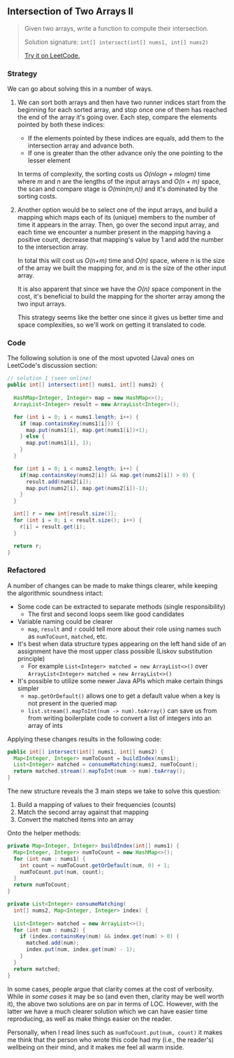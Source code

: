 ## Intersection of Two Arrays II
> Given two arrays, write a function to compute their intersection.
>
> Solution signature: `int[] intersect(int[] nums1, int[] nums2) `
>
> [Try it on LeetCode.](https://leetcode.com/explore/interview/card/top-interview-questions-easy/92/array/674/)



### Strategy

We can go about solving this in a number of ways.

1. We can sort both arrays and then have two runner indices start from the beginning for each sorted array, and stop once one of them has reached the end of the array it's going over. Each step, compare the elements pointed by both these indices:
  
   * If the elements pointed by these indices are equals, add them to the intersection array and advance both.
   * If one is greater than the other advance only the one pointing to the lesser element
   
   In terms of complexity, the sorting costs us *O(nlogn + mlogm)* time where *m* and *n* are the lengths of the input arrays and *O(n + m)* space, the scan and compare stage is *O(min(m,n))* and it's dominated by the sorting costs.

2. Another option would be to select one of the input arrays, and build a mapping which maps each of its (unique) members to the number of time it appears in the array. Then, go over the second input array, and each time we encounter a number present in the mapping having a positive count, decrease that mapping's value by 1 and add the number to the intersection array. 

   In total this will cost us *O(n+m)* time and *O(n)* space, where *n* is the size of the array we built the mapping for, and *m* is the size of the other input array. 

   It is also apparent that since we have the *O(n)* space component in the cost, it's beneficial to build the mapping for the shorter array among the two input arrays.

   This strategy seems like the better one since it gives us better time and space complexities, so we'll work on getting it translated to code.



### Code

The following solution is one of the most upvoted (Java) ones on LeetCode's discussion section:

```java
// solution 1 (seen online)
public int[] intersect(int[] nums1, int[] nums2) {
  
  HashMap<Integer, Integer> map = new HashMap<>();
  ArrayList<Integer> result = new ArrayList<Integer>();

  for (int i = 0; i < nums1.length; i++) {
    if (map.containsKey(nums1[i])) {
      map.put(nums1[i], map.get(nums1[i])+1);
    } else {
      map.put(nums1[i], 1);
    }
  }

  for (int i = 0; i < nums2.length; i++) {
    if(map.containsKey(nums2[i]) && map.get(nums2[i]) > 0) {
      result.add(nums2[i]);
      map.put(nums2[i], map.get(nums2[i])-1);
    }
  }

  int[] r = new int[result.size()];
  for (int i = 0; i < result.size(); i++) {
    r[i] = result.get(i);
  }

  return r;
}
```



### Refactored

A number of changes can be made to make things clearer, while keeping the algorithmic soundness intact:

 - Some code can be extracted to separate methods (single responsibility)
	 - The first and second loops seem like good candidates
 - Variable naming could be clearer 
	 - `map`, `result` and `r` could tell more about their role using names such as `numToCount`, `matched`, etc.
 - It's best when data structure types appearing on the left hand side of an assignment have the most upper class possible (Liskov substitution principle)
	 - For example `List<Integer> matched = new ArrayList<>()` over `ArrayList<Integer> matched = new ArrayList<>()`
 - It's possible to utilize some newer Java APIs which make certain things simpler
	 -  `map.getOrDefault()` allows one to get a default value when a key is not present in the queried map
	 - `list.stream().mapToInt(num -> num).toArray()` can save us from from writing boilerplate code to convert a list of integers into an array of ints

Applying these changes results in the following code:

```java
public int[] intersect(int[] nums1, int[] nums2) {  
  Map<Integer, Integer> numToCount = buildIndex(nums1);  
  List<Integer> matched = consumeMatching(nums2, numToCount);  
  return matched.stream().mapToInt(num -> num).toArray();  
}
```
The new structure reveals the 3 main steps we take to solve this question:

 1. Build a mapping of values to their frequencies (counts)
 3. Match the second array against that mapping
 4. Convert the matched items into an array

Onto the helper methods:

```java
private Map<Integer, Integer> buildIndex(int[] nums1) {  
  Map<Integer, Integer> numToCount = new HashMap<>();  
  for (int num : nums1) {  
    int count = numToCount.getOrDefault(num, 0) + 1;  
    numToCount.put(num, count);  
  }
  return numToCount;  
}  

private List<Integer> consumeMatching(
  int[] nums2, Map<Integer, Integer> index) {
  
  List<Integer> matched = new ArrayList<>();  
  for (int num : nums2) {
    if (index.containsKey(num) && index.get(num) > 0) {  
      matched.add(num);  
      index.put(num, index.get(num) - 1);  
    }
  }  
  return matched;  
}
```

In some cases, people argue that clarity comes at the cost of verbosity. 
While in *some cases* it may be so (and even then, clarity may be well worth it), the above two solutions are on par in terms of LOC.  However, with the latter we have a much clearer solution which we can have easier time reproducing, as well as make things easier on the reader.

Personally, when I read lines such as `numToCount.put(num, count)` it makes me think that the person who wrote this code had my (i.e., the reader's) wellbeing on their mind, and it makes me feel all warm inside.

